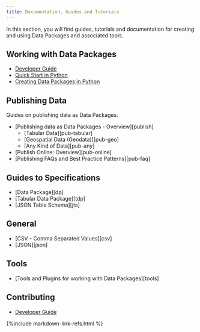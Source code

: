 ```yaml
---
title: Documentation, Guides and Tutorials
---
```


In this section, you will find guides, tutorials and documentation for
creating and using Data Packages and associated tools.

## Working with Data Packages

* [Developer Guide](./developer-guide/)
* [Quick Start in Python](./quick-start-in-python/)
* [Creating Data Packages in Python](./creating-tabular-data-packages-in-python/)

## Publishing Data

Guides on publishing data as Data Packages.

* [Publishing data as Data Packages - Overview][publish]
  * [Tabular Data][pub-tabular]
  * [Geospatial Data (Geodata)][pub-geo]
  * [Any Kind of Data][pub-any]
* [Publish Online: Overview][pub-online]
* [Publishing FAQs and Best Practice Patterns][pub-faq]

## Guides to Specifications

* [Data Package][dp]
* [Tabular Data Package][tdp]
* [JSON Table Schema][jts]

## General

* [CSV - Comma Separated Values][csv]
* [JSON][json]

## Tools

* [Tools and Plugins for working with Data Packages][tools]

## Contributing

* [Developer Guide](/guides/developer-guide/)

{%include markdown-link-refs.html %}

